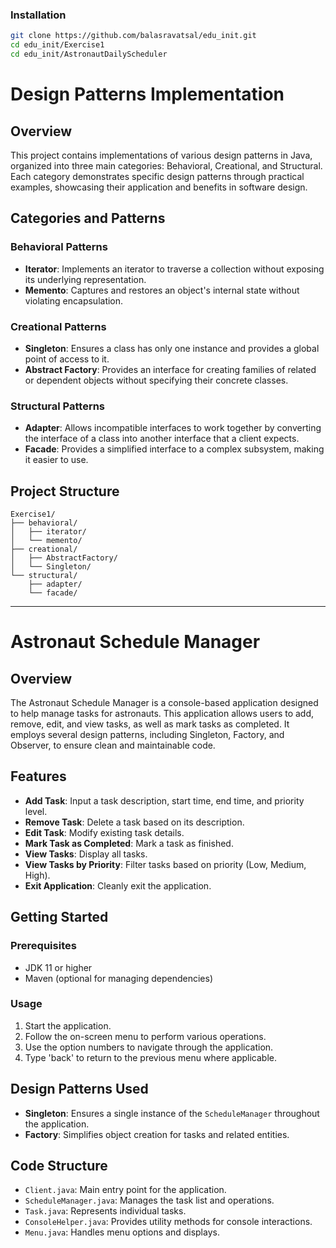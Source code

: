 ### Installation

   ```bash
   git clone https://github.com/balasravatsal/edu_init.git
   cd edu_init/Exercise1
   cd edu_init/AstronautDailyScheduler
   ```

# Design Patterns Implementation

## Overview

This project contains implementations of various design patterns in Java, organized into three main categories: Behavioral, Creational, and Structural. Each category demonstrates specific design patterns through practical examples, showcasing their application and benefits in software design.

## Categories and Patterns

### Behavioral Patterns
- **Iterator**: Implements an iterator to traverse a collection without exposing its underlying representation.
- **Memento**: Captures and restores an object's internal state without violating encapsulation.

### Creational Patterns
- **Singleton**: Ensures a class has only one instance and provides a global point of access to it.
- **Abstract Factory**: Provides an interface for creating families of related or dependent objects without specifying their concrete classes.

### Structural Patterns
- **Adapter**: Allows incompatible interfaces to work together by converting the interface of a class into another interface that a client expects.
- **Facade**: Provides a simplified interface to a complex subsystem, making it easier to use.

## Project Structure

```
Exercise1/
├── behavioral/
│   ├── iterator/
│   └── memento/
├── creational/
│   ├── AbstractFactory/
│   └── Singleton/
└── structural/
    ├── adapter/
    └── facade/
```



---
# Astronaut Schedule Manager

## Overview

The Astronaut Schedule Manager is a console-based application designed to help manage tasks for astronauts. This application allows users to add, remove, edit, and view tasks, as well as mark tasks as completed. It employs several design patterns, including Singleton, Factory, and Observer, to ensure clean and maintainable code.

## Features

- **Add Task**: Input a task description, start time, end time, and priority level.
- **Remove Task**: Delete a task based on its description.
- **Edit Task**: Modify existing task details.
- **Mark Task as Completed**: Mark a task as finished.
- **View Tasks**: Display all tasks.
- **View Tasks by Priority**: Filter tasks based on priority (Low, Medium, High).
- **Exit Application**: Cleanly exit the application.

## Getting Started

### Prerequisites

- JDK 11 or higher
- Maven (optional for managing dependencies)

### Usage

1. Start the application.
2. Follow the on-screen menu to perform various operations.
3. Use the option numbers to navigate through the application.
4. Type 'back' to return to the previous menu where applicable.

## Design Patterns Used

- **Singleton**: Ensures a single instance of the `ScheduleManager` throughout the application.
- **Factory**: Simplifies object creation for tasks and related entities.

## Code Structure

- `Client.java`: Main entry point for the application.
- `ScheduleManager.java`: Manages the task list and operations.
- `Task.java`: Represents individual tasks.
- `ConsoleHelper.java`: Provides utility methods for console interactions.
- `Menu.java`: Handles menu options and displays.
